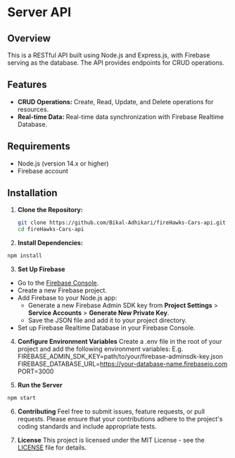 # Server API

## Overview

This is a RESTful API built using Node.js and Express.js, with Firebase serving as the database. The API provides endpoints for CRUD operations.

## Features

- **CRUD Operations:** Create, Read, Update, and Delete operations for resources.
- **Real-time Data:** Real-time data synchronization with Firebase Realtime Database.

## Requirements

- Node.js (version 14.x or higher)
- Firebase account

## Installation

1. **Clone the Repository:**

   ```bash
   git clone https://github.com/Bikal-Adhikari/fireHawks-Cars-api.git
   cd fireHawks-Cars-api
   ```

2. **Install Dependencies:**

```bash
npm install
```

3. **Set Up Firebase**

- Go to the [Firebase Console](https://console.firebase.google.com/).
- Create a new Firebase project.
- Add Firebase to your Node.js app:
  - Generate a new Firebase Admin SDK key from **Project Settings** > **Service Accounts** > **Generate New Private Key**.
  - Save the JSON file and add it to your project directory.
- Set up Firebase Realtime Database in your Firebase Console.

4. **Configure Environment Variables**
   Create a .env file in the root of your project and add the following environment variables:
   E.g. FIREBASE_ADMIN_SDK_KEY=path/to/your/firebase-adminsdk-key.json
   FIREBASE_DATABASE_URL=https://your-database-name.firebaseio.com
   PORT=3000

5. **Run the Server**

```bash
npm start
```

6. **Contributing**
   Feel free to submit issues, feature requests, or pull requests. Please ensure that your contributions adhere to the project's coding standards and include appropriate tests.

7. **License**
   This project is licensed under the MIT License - see the [LICENSE](LICENSE) file for details.
